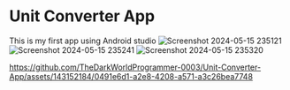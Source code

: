 # Unit Converter App
 This is my first app using Android studio
![Screenshot 2024-05-15 235121](https://github.com/TheDarkWorldProgrammer-0003/Unit-Converter-App/assets/143152184/b82cb2eb-6c97-493c-b0e1-b39e91a59014)
![Screenshot 2024-05-15 235241](https://github.com/TheDarkWorldProgrammer-0003/Unit-Converter-App/assets/143152184/3918409b-43e5-4528-9c0f-63780bb2d4ea)
![Screenshot 2024-05-15 235320](https://github.com/TheDarkWorldProgrammer-0003/Unit-Converter-App/assets/143152184/b7cf6bc0-7ae5-43fd-907d-f73e58560049)


https://github.com/TheDarkWorldProgrammer-0003/Unit-Converter-App/assets/143152184/0491e6d1-a2e8-4208-a571-a3c26bea7748

